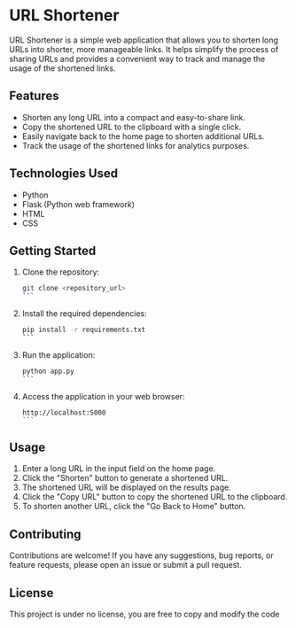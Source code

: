# URL Shortener

URL Shortener is a simple web application that allows you to shorten long URLs into shorter, more manageable links. It helps simplify the process of sharing URLs and provides a convenient way to track and manage the usage of the shortened links.

## Features

- Shorten any long URL into a compact and easy-to-share link.
- Copy the shortened URL to the clipboard with a single click.
- Easily navigate back to the home page to shorten additional URLs.
- Track the usage of the shortened links for analytics purposes.

## Technologies Used

- Python
- Flask (Python web framework)
- HTML
- CSS

## Getting Started

1. Clone the repository:

   ````bash
   git clone <repository_url>
   ```

2. Install the required dependencies:

   ````bash
   pip install -r requirements.txt
   ```

3. Run the application:

   ````bash
   python app.py
   ```

4. Access the application in your web browser:

   ````
   http://localhost:5000
   ```

## Usage

1. Enter a long URL in the input field on the home page.
2. Click the "Shorten" button to generate a shortened URL.
3. The shortened URL will be displayed on the results page.
4. Click the "Copy URL" button to copy the shortened URL to the clipboard.
5. To shorten another URL, click the "Go Back to Home" button.

## Contributing

Contributions are welcome! If you have any suggestions, bug reports, or feature requests, please open an issue or submit a pull request.

## License

This project is under no license, you are free to copy and modify the code
